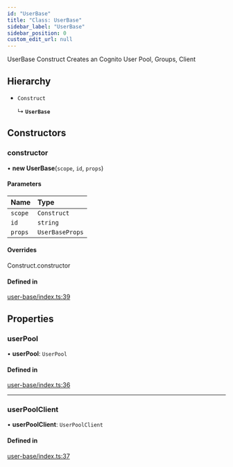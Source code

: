 ```yaml
---
id: "UserBase"
title: "Class: UserBase"
sidebar_label: "UserBase"
sidebar_position: 0
custom_edit_url: null
---
```


UserBase Construct
Creates an Cognito User Pool, Groups, Client

## Hierarchy

- `Construct`

  ↳ **`UserBase`**

## Constructors

### constructor

• **new UserBase**(`scope`, `id`, `props`)

#### Parameters

| Name | Type |
| :------ | :------ |
| `scope` | `Construct` |
| `id` | `string` |
| `props` | `UserBaseProps` |

#### Overrides

Construct.constructor

#### Defined in

[user-base/index.ts:39](https://github.com/awslabs/green-boost/blob/822aaf4/packages/gboost-infra/src/user-base/index.ts#L39)

## Properties

### userPool

• **userPool**: `UserPool`

#### Defined in

[user-base/index.ts:36](https://github.com/awslabs/green-boost/blob/822aaf4/packages/gboost-infra/src/user-base/index.ts#L36)

___

### userPoolClient

• **userPoolClient**: `UserPoolClient`

#### Defined in

[user-base/index.ts:37](https://github.com/awslabs/green-boost/blob/822aaf4/packages/gboost-infra/src/user-base/index.ts#L37)
